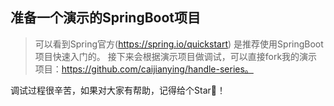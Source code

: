 ## 准备一个演示的SpringBoot项目
> 可以看到Spring官方(https://spring.io/quickstart) 是推荐使用SpringBoot项目快速入门的。
> 接下来会根据演示项目做调试，可以直接fork我的演示项目：https://github.com/caijianying/handle-series。

调试过程很辛苦，如果对大家有帮助，记得给个Star:star2:！
